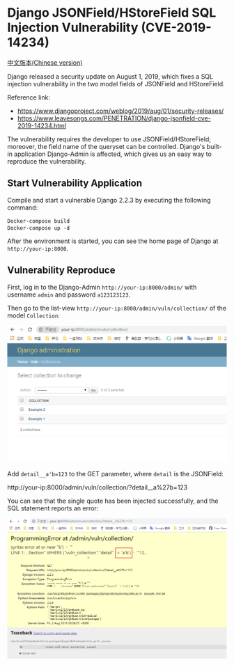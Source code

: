 # Django JSONField/HStoreField SQL Injection Vulnerability (CVE-2019-14234)

[中文版本(Chinese version)](README.zh-cn.md)

Django released a security update on August 1, 2019, which fixes a SQL injection vulnerability in the two model fields of JSONField and HStoreField.

Reference link:

- https://www.djangoproject.com/weblog/2019/aug/01/security-releases/
- https://www.leavesongs.com/PENETRATION/django-jsonfield-cve-2019-14234.html

The vulnerability requires the developer to use JSONField/HStoreField; moreover, the field name of the queryset can be controlled. Django's built-in application Django-Admin is affected, which gives us an easy way to reproduce the vulnerability.

## Start Vulnerability Application

Compile and start a vulnerable Django 2.2.3 by executing the following command:

```
Docker-compose build
Docker-compose up -d
```

After the environment is started, you can see the home page of Django at `http://your-ip:8000`.

## Vulnerability Reproduce

First, log in to the Django-Admin `http://your-ip:8000/admin/` with username `admin` and password `a123123123`.

Then go to the list-view `http://your-ip:8000/admin/vuln/collection/` of the model `Collection`:

![](1.png)

Add `detail__a'b=123` to the GET parameter, where `detail` is the JSONField:

http://your-ip:8000/admin/vuln/collection/?detail__a%27b=123

You can see that the single quote has been injected successfully, and the SQL statement reports an error:

![](2.png)
